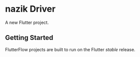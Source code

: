 # nazik Driver

A new Flutter project.

## Getting Started

FlutterFlow projects are built to run on the Flutter _stable_ release.
